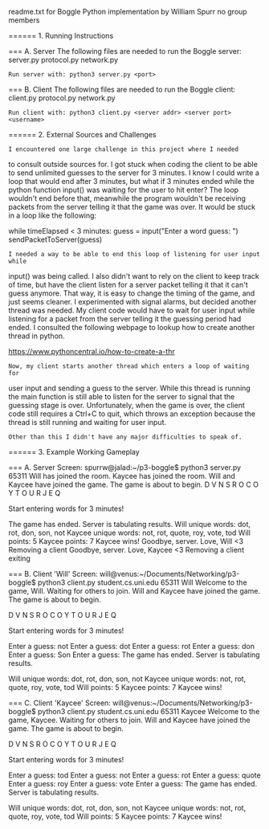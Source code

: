 readme.txt for Boggle Python implementation by William Spurr
no group members

====== 1. Running Instructions

=== A. Server
    The following files are needed to run the Boggle server:
    server.py
    protocol.py
    network.py
    
    Run server with: python3 server.py <port>
    
=== B. Client
    The following files are needed to run the Boggle client:
    client.py
    protocol.py
    network.py
    
    Run client with: python3 client.py <server addr> <server port> <username>

====== 2. External Sources and Challenges

	I encountered one large challenge in this project where I needed
to consult outside sources for. I got stuck when coding the client to be able
to send unlimited guesses to the server for 3 minutes. I know I could write
a loop that would end after 3 minutes, but what if 3 minutes ended while the
python function input() was waiting for the user to hit enter? The loop wouldn't
end before that, meanwhile the program wouldn't be receiving packets from the
server telling it that the game was over. It would be stuck in a loop like the
following:

while timeElapsed < 3 minutes:
    guess = input("Enter a word guess: ")
    sendPacketToServer(guess)
    
    I needed a way to be able to end this loop of listening for user input while
input() was being called. I also didn't want to rely on the client to keep track
of time, but have the client listen for a server packet telling it that it can't
guess anymore. That way, it is easy to change the timing of the game, and just
seems cleaner. I experimented with signal alarms, but decided another thread
was needed. My client code would have to wait for user input while listening
for a packet from the server telling it the guessing period had ended. I
consulted the following webpage to lookup how to create another thread in
python.

https://www.pythoncentral.io/how-to-create-a-thr

    Now, my client starts another thread which enters a loop of waiting for
user input and sending a guess to the server. While this thread is running the
main function is still able to listen for the server to signal that the guessing
stage is over. Unfortunately, when the game is over, the client code still
requires a Ctrl+C to quit, which throws an exception because the thread is still
running and waiting for user input.

    Other than this I didn't have any major difficulties to speak of.

====== 3. Example Working Gameplay

=== A. Server Screen:
spurrw@jalad:~/p3-boggle$ python3 server.py 65311
Will has joined the room.
Kaycee has joined the room.
Will and Kaycee have joined the game. The game is about to begin.
D V N S 
R O C O 
Y T O U 
R J E Q 

Start entering words for 3 minutes!

The game has ended. Server is tabulating results.
Will unique words: dot, rot, don, son, not
Kaycee unique words: not, rot, quote, roy, vote, tod
Will points: 5
Kaycee points: 7
Kaycee wins!
Goodbye, server. Love, Will <3
Removing a client
Goodbye, server. Love, Kaycee <3
Removing a client
exiting

=== B. Client 'Will' Screen:
will@venus:~/Documents/Networking/p3-boggle$ python3 client.py student.cs.uni.edu 65311 Will
Welcome to the game, Will. Waiting for others to join.
Will and Kaycee have joined the game. The game is about to begin.

D V N S 
R O C O 
Y T O U 
R J E Q 

Start entering words for 3 minutes!

Enter a guess: not
Enter a guess: dot
Enter a guess: rot
Enter a guess: don
Enter a guess: Son 
Enter a guess: 
The game has ended. Server is tabulating results.

Will unique words: dot, rot, don, son, not
Kaycee unique words: not, rot, quote, roy, vote, tod
Will points: 5
Kaycee points: 7
Kaycee wins!

=== C. Client 'Kaycee' Screen:
will@venus:~/Documents/Networking/p3-boggle$ python3 client.py student.cs.uni.edu 65311 Kaycee
Welcome to the game, Kaycee. Waiting for others to join.
Will and Kaycee have joined the game. The game is about to begin.

D V N S 
R O C O 
Y T O U 
R J E Q 

Start entering words for 3 minutes!

Enter a guess: tod
Enter a guess: not
Enter a guess: rot
Enter a guess: quote
Enter a guess: roy
Enter a guess: vote
Enter a guess: 
The game has ended. Server is tabulating results.

Will unique words: dot, rot, don, son, not
Kaycee unique words: not, rot, quote, roy, vote, tod
Will points: 5
Kaycee points: 7
Kaycee wins!

